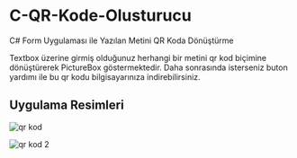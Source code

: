 # C-QR-Kode-Olusturucu
C# Form Uygulaması ile Yazılan Metini QR Koda Dönüştürme


Textbox üzerine girmiş olduğunuz herhangi bir metini qr kod biçimine dönüştürerek PictureBox göstermektedir. Daha sonrasında isterseniz buton yardımı ile bu qr kodu bilgisayarınıza indirebilirsiniz.

<h2>Uygulama Resimleri </h2>


![qr kod](https://user-images.githubusercontent.com/76941464/165323691-c67c4b0c-22f3-401a-86fa-2bda4962c055.png)

![qr kod 2](https://user-images.githubusercontent.com/76941464/165323696-2269b692-6618-4730-a4cf-6a59b852ea95.png)
